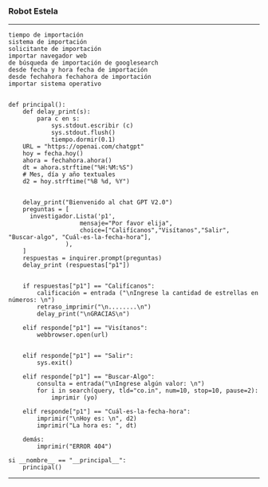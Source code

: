 ### Robot Estela 
-----------------------------------------------------------------------------------------------------------------------------------------------------------------------------
```
tiempo de importación
sistema de importación
solicitante de importación
importar navegador web
de búsqueda de importación de googlesearch
desde fecha y hora fecha de importación
desde fechahora fechahora de importación
importar sistema operativo


def principal():
    def delay_print(s):
        para c en s:
            sys.stdout.escribir (c)
            sys.stdout.flush()
            tiempo.dormir(0.1)
    URL = "https://openai.com/chatgpt"
    hoy = fecha.hoy()
    ahora = fechahora.ahora()
    dt = ahora.strftime("%H:%M:%S")
    # Mes, día y año textuales
    d2 = hoy.strftime("%B %d, %Y")
    

    delay_print("Bienvenido al chat GPT V2.0")
    preguntas = [
      investigador.Lista('p1',
                    mensaje="Por favor elija",
                    choice=["Califícanos","Visítanos","Salir", "Buscar-algo", "Cuál-es-la-fecha-hora"],
                ),
    ]
    respuestas = inquirer.prompt(preguntas)
    delay_print (respuestas["p1"])


    if respuestas["p1"] == "Califícanos":
        calificación = entrada ("\nIngrese la cantidad de estrellas en números: \n")
        retraso_imprimir("\n........\n")
        delay_print("\nGRACIAS\n")

    elif responde["p1"] == "Visítanos":
        webbrowser.open(url)
    
    
    elif responde["p1"] == "Salir":
        sys.exit()
    
    elif responde["p1"] == "Buscar-Algo":
        consulta = entrada("\nIngrese algún valor: \n")
        for i in search(query, tld="co.in", num=10, stop=10, pause=2):
            imprimir (yo)
            
    elif responde["p1"] == "Cuál-es-la-fecha-hora":
        imprimir("\nHoy es: \n", d2)
        imprimir("La hora es: ", dt)
    
    demás:
        imprimir("ERROR 404")
        
si __nombre__ == "__principal__":
    principal() 
```
-----------------------------------------------------------------------------------------------------------------------------------------------------------------------------
